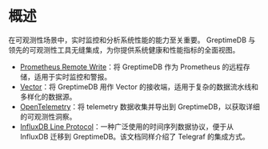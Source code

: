 # 概述

在可观测性场景中，实时监控和分析系统性能的能力至关重要。
GreptimeDB 与领先的可观测性工具无缝集成，为你提供系统健康和性能指标的全面视图。

- [Prometheus Remote Write](prometheus.md)：将 GreptimeDB 作为 Prometheus 的远程存储，适用于实时监控和警报。
- [Vector](vector.md)：将 GreptimeDB 用作 Vector 的接收端，适用于复杂的数据流水线和多样化的数据源。
- [OpenTelemetry](opentelemetry.md)：将 telemetry 数据收集并导出到 GreptimeDB，以获取详细的可观测性洞察。
- [InfluxDB Line Protocol](influxdb-line-protocol.md)：一种广泛使用的时间序列数据协议，便于从 InfluxDB 迁移到 GreptimeDB。该文档同样介绍了 Telegraf 的集成方式。

